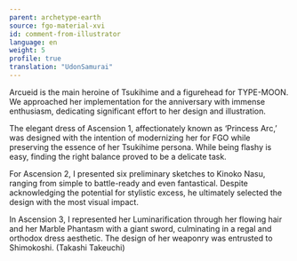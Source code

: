 ```yaml
---
parent: archetype-earth
source: fgo-material-xvi
id: comment-from-illustrator
language: en
weight: 5
profile: true
translation: "UdonSamurai"
---
```


Arcueid is the main heroine of Tsukihime and a figurehead for TYPE-MOON. We approached her implementation for the anniversary with immense enthusiasm, dedicating significant effort to her design and illustration.

The elegant dress of Ascension 1, affectionately known as ‘Princess Arc,’ was designed with the intention of modernizing her for FGO while preserving the essence of her Tsukihime persona. While being flashy is easy, finding the right balance proved to be a delicate task.

For Ascension 2, I presented six preliminary sketches to Kinoko Nasu, ranging from simple to battle-ready and even fantastical. Despite acknowledging the potential for stylistic excess, he ultimately selected the design with the most visual impact.

In Ascension 3, I represented her Luminarification through her flowing hair and her Marble Phantasm with a giant sword, culminating in a regal and orthodox dress aesthetic. The design of her weaponry was entrusted to Shimokoshi. (Takashi Takeuchi)
